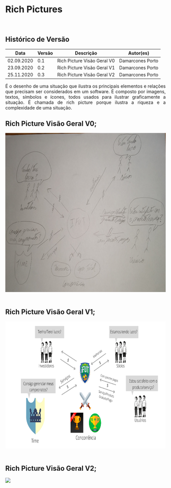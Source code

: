 # Rich Pictures

<br>

## Histórico de Versão
<table class="table table-striped border">
    <thead>
        <th>Data</th> 
        <th>Versão </th> 
        <th>Descrição</th> 
        <th>Autor(es)</th>
    </thead>
    <tbody>
        <tr>
            <td> 02.09.2020 </td>
            <td>  0.1   </td>
            <td> Rich Picture Visão Geral V0 </td>
            <td> Damarcones Porto </td>
        </tr>
        <tr>
            <td> 23.09.2020 </td>
            <td>  0.2   </td>
            <td>  Rich Picture Visão Geral V1 </td>
            <td> Damarcones Porto </td>
        </tr>
        <tr>
            <td> 25.11.2020 </td>
            <td>  0.3   </td>
            <td>  Rich Picture Visão Geral V2 </td>
            <td> Damarcones Porto </td>
        </tr>
    </tbody>
</table>

<p align="justify">
É o desenho de uma situação que ilustra os principais elementos e relações que precisam ser considerados em um software. É composto por imagens, textos, símbolos e ícones, todos usados ​​para ilustrar graficamente a situação. É chamada de rich picture porque ilustra a riqueza e a complexidade de uma situação.
</p>

## Rich Picture Visão Geral V0; 

<div class="row">
    <div class="col-sm container-img">
            <img height="500px" src="../../images/richpicture/richPicture.jpg" ></a>
    </div>
</div>

<br>

## Rich Picture Visão Geral V1; 

<div class="row">
    <div class="col-sm container-img">
            <img height="400px" src="../../images/richpicture/richPictureVisaoGeral.png"></a>
    </div>
</div>

<br>

## Rich Picture Visão Geral V2; 

<div class="row">
    <div class="col-sm container-img">
            <img height="400px" src="../../images/richpicture/richPictureVisaoGeral2    .png"></a>
    </div>
</div>

<br>



